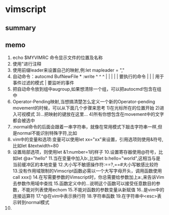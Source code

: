 # vimscript

## summary
## memo
1. echo $MYVIMRC 命令显示文件的位置及名称
2. 使用"进行注释
3. 使用前缀leader来设置自己的映射,例:let mapleader = ","
4. 自动命令：autocmd BufNewFile * :write
                        ^       ^   ^
												|				|		|
												|				|		要执行的命令
												|				|
												|				用于事件过滤的模式
												|
												要监听的事件
5. 把自动命令放到组中augroup,如果想清除一个组，可以把autocmd!包含在组中
6. Operator-Pending映射,当想搞清楚怎么定义一个新的Operator-pending movement的时候，可以从下面几个步骤来思考
	1)在光标所在的位置开始
	2)进入可视模式
	3)...把映射的键放在这里...
	4)所有你想包含在movement中的文字都会被选中
7. :normal命令的后面会跟着一串字符串，就像在常用模式下敲击字符串一样,但是normal不能识别特殊字符,比如<cr>
8. vim中的变量和选项:变量可以使用let xx="xx"来设置，引用选项则使用&符号,比如let &textwidth=80
9. 设置局部选项，则使用let &1:number=1的样子
10.设置寄存器使用@符号，比如let @a="hello"
11.当在变量中加入b:,比如let b:hello="world",这相当与是当前缓冲区的本地变量
12.大小写不敏感操作符:==?,==#大小写敏感比较符
13.没有作用域限制的Vimscript函数必需以一个大写字母开头，调用函数使用call xxx()
14.在写需要参数的Vimscript时，你总需要给参数加上a:,来告诉Vim去参数作用域中查找
15.函数定义中的...说明这个函数可以接受任意数目的参数，不能对列表使用echom
15.不能对函数的参数变量从新赋值
16..是vim中的连接运算符
17.^@在vim中表示换行符
18.字符串函数
19.在字符串中\<esc>表示转到normal模式
20.

